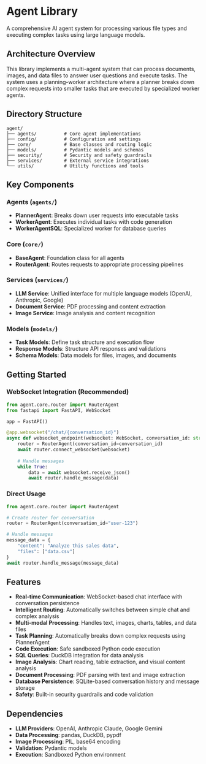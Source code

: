 # Agent Library

A comprehensive AI agent system for processing various file types and executing complex tasks using large language models.

## Architecture Overview

This library implements a multi-agent system that can process documents, images, and data files to answer user questions and execute tasks. The system uses a planning-worker architecture where a planner breaks down complex requests into smaller tasks that are executed by specialized worker agents.

## Directory Structure

```
agent/
├── agents/          # Core agent implementations
├── config/          # Configuration and settings
├── core/            # Base classes and routing logic
├── models/          # Pydantic models and schemas
├── security/        # Security and safety guardrails
├── services/        # External service integrations
└── utils/           # Utility functions and tools
```

## Key Components

### Agents (`agents/`)
- **PlannerAgent**: Breaks down user requests into executable tasks
- **WorkerAgent**: Executes individual tasks with code generation
- **WorkerAgentSQL**: Specialized worker for database queries

### Core (`core/`)
- **BaseAgent**: Foundation class for all agents
- **RouterAgent**: Routes requests to appropriate processing pipelines

### Services (`services/`)
- **LLM Service**: Unified interface for multiple language models (OpenAI, Anthropic, Google)
- **Document Service**: PDF processing and content extraction
- **Image Service**: Image analysis and content recognition

### Models (`models/`)
- **Task Models**: Define task structure and execution flow
- **Response Models**: Structure API responses and validations
- **Schema Models**: Data models for files, images, and documents

## Getting Started

### WebSocket Integration (Recommended)
```python
from agent.core.router import RouterAgent
from fastapi import FastAPI, WebSocket

app = FastAPI()

@app.websocket("/chat/{conversation_id}")
async def websocket_endpoint(websocket: WebSocket, conversation_id: str):
    router = RouterAgent(conversation_id=conversation_id)
    await router.connect_websocket(websocket)
    
    # Handle messages
    while True:
        data = await websocket.receive_json()
        await router.handle_message(data)
```

### Direct Usage
```python
from agent.core.router import RouterAgent

# Create router for conversation
router = RouterAgent(conversation_id="user-123")

# Handle messages
message_data = {
    "content": "Analyze this sales data",
    "files": ["data.csv"]
}
await router.handle_message(message_data)
```

## Features

- **Real-time Communication**: WebSocket-based chat interface with conversation persistence
- **Intelligent Routing**: Automatically switches between simple chat and complex analysis
- **Multi-modal Processing**: Handles text, images, charts, tables, and data files
- **Task Planning**: Automatically breaks down complex requests using PlannerAgent
- **Code Execution**: Safe sandboxed Python code execution
- **SQL Queries**: DuckDB integration for data analysis
- **Image Analysis**: Chart reading, table extraction, and visual content analysis
- **Document Processing**: PDF parsing with text and image extraction
- **Database Persistence**: SQLite-based conversation history and message storage
- **Safety**: Built-in security guardrails and code validation

## Dependencies

- **LLM Providers**: OpenAI, Anthropic Claude, Google Gemini
- **Data Processing**: pandas, DuckDB, pypdf
- **Image Processing**: PIL, base64 encoding
- **Validation**: Pydantic models
- **Execution**: Sandboxed Python environment